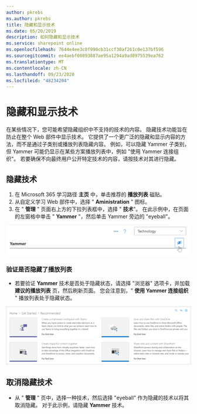 ```yaml
---
author: pkrebs
ms.author: pkrebs
title: 隐藏和显示技术
ms.date: 05/20/2019
description: 如何隐藏和显示技术
ms.service: sharepoint online
ms.openlocfilehash: 7644e4ee3c0f990cb31ccf30af261c0e137bf596
ms.sourcegitcommit: ee4aebf60893887ae95a1294a9ad8975539ea762
ms.translationtype: MT
ms.contentlocale: zh-CN
ms.lasthandoff: 09/23/2020
ms.locfileid: "48234294"
---
```

# <a name="hide-and-show-technology"></a>隐藏和显示技术

在某些情况下，您可能希望隐藏组织中不支持的技术的内容。 隐藏技术功能旨在防止在整个 Web 部件中显示技术。 它提供了一个更广泛的隐藏和显示内容的方法，而不是通过子类别或播放列表隐藏内容。 例如，可以隐藏 Yammer 子类别，但 Yammer 可能仍显示在某些方案播放列表中，例如 "使用 Yammer 连接组织"。 若要确保不向最终用户公开特定技术的内容，请按技术对其进行隐藏。 

## <a name="hide-a-technology"></a>隐藏技术

1. 在 Microsoft 365 学习路径 **主页** 中，单击推荐的 **播放列表** 磁贴。
2. 从自定义学习 Web 部件中，选择 " **Aministration** " 图标。
3. 在 " **管理** " 页面右上方的下拉列表框中，选择 " **技术**"。
在此示例中，在页面的左窗格中单击 " **Yammer** "，然后单击 Yammer 旁边的 "eyeball"。  

![cg-hidetech.png](media/cg-hidetech.png)

### <a name="verify-the-playlist-is-hidden"></a>验证是否隐藏了播放列表
- 若要验证 **Yammer** 技术是否处于隐藏状态，请选择 "浏览器" 选项卡，并加载 **建议的播放列表** 页，然后刷新页面。 您会注意到，" **使用 Yammer 连接组织** " 播放列表处于隐藏状态。 

![cg-hidetechrefresh.png](media/cg-hidetechrefresh.png)

## <a name="unhide-a-technology"></a>取消隐藏技术

- 从 " **管理** " 页中，选择一种技术，然后选择 "eyeball" 作为隐藏的技术以将其取消隐藏。 对于此示例，请隐藏 **Yammer** 技术。 